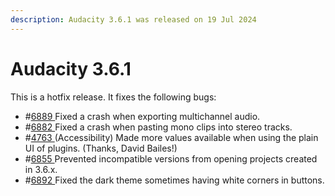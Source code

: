```yaml
---
description: Audacity 3.6.1 was released on 19 Jul 2024
---
```


# Audacity 3.6.1

This is a hotfix release. It fixes the following bugs:

* \#[6889 ](https://github.com/audacity/audacity/issues/6889)Fixed a crash when exporting multichannel audio.
* \#[6882 ](https://github.com/audacity/audacity/issues/6882)Fixed a crash when pasting mono clips into stereo tracks.
* \#[4763 ](https://github.com/audacity/audacity/issues/4763)(Accessibility) Made more values available when using the plain UI of plugins. (Thanks, David Bailes!)
* \#[6855 ](https://github.com/audacity/audacity/issues/6855)Prevented incompatible versions from opening projects created in 3.6.x.
* \#[6892 ](https://github.com/audacity/audacity/issues/6892)Fixed the dark theme sometimes having white corners in buttons.
